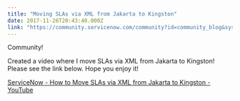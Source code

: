 ```yaml
---
title: "Moving SLAs via XML from Jakarta to Kingston"
date: 2017-11-26T20:43:40.000Z
link: "https://community.servicenow.com/community?id=community_blog&sys_id=782d26e5dbd0dbc01dcaf3231f961928"
---
```

<p>Community!</p><p></p><p>Created a video where I move SLAs via XML from Jakarta to Kingston! Please see the link below. Hope you enjoy it!</p><p></p><p><a href="https://youtu.be/KF_Un0QF4cc" title="https://youtu.be/KF_Un0QF4cc">ServiceNow - How to Move SLAs via XML from Jakarta to Kingston - YouTube</a> </p>